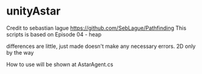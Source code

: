 # unityAstar
Credit to sebastian lague
https://github.com/SebLague/Pathfinding
This scripts is based on Episode 04 - heap 

differences are little, just made doesn't make any necessary errors.
2D only by the way

How to use will be shown at AstarAgent.cs
